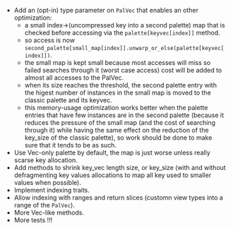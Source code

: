 - Add an (opt-in) type parameter on `PalVec` that enables an other optimization:
  - a small index->(uncompressed key into a second palette) map that is checked before accessing via the `palette[keyvec[index]]` method.
  - so access is now `second_palette[small_map[index]].unwarp_or_else(palette[keyvec[index]])`.
  - the small map is kept small because most accesses will miss so failed searches through it (worst case access) cost will be added to almost all accesses to the PalVec.
  - when its size reaches the threshold, the second palette entry with the higest number of instances in the small map is moved to the classic palette and its keyvec.
  - this memory-usage optimization works better when the palette entries that have few instances are in the second palette (because it reduces the pressure of the small map (and the cost of searching through it) while having the same effect on the reduction of the key_size of the classic palette), so work should be done to make sure that it tends to be as such.
- Use Vec-only palette by default, the map is just worse unless really scarse key allocation.
- Add methods to shrink key_vec length size, or key_size (with and without defragmenting key values allocations to map all key used to smaller values when possible).
- Implement indexing traits.
- Allow indexing with ranges and return slices (customn view types into a range of the `PalVec`).
- More Vec-like methods.
- More tests !!!
